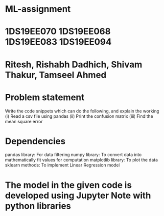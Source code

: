 # ML-assignment
# 1DS19EE070 1DS19EE068 1DS19EE083 1DS19EE094
# Ritesh, Rishabh Dadhich, Shivam Thakur, Tamseel Ahmed
# Problem statement
Write the code snippets which can do the following, and explain the working  (i)  Read a csv file using pandas                                                                                                                                                  (ii) Print the confusion matrix                                                                                                                                                    (iii) Find the mean square error

# Dependencies
pandas library: For data filtering
numpy library: To convert data into mathematically fit values for computation
matplotlib library: To plot the data
sklearn methods: To implement Linear Regression model
# The model in the given code is developed using Jupyter Note with python libraries
